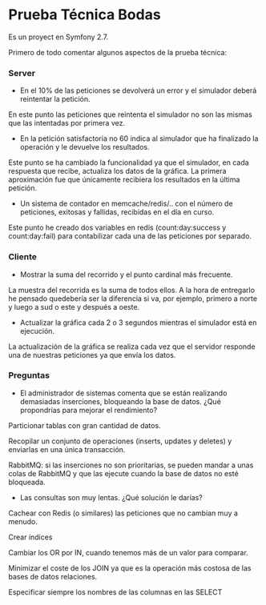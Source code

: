 Prueba Técnica Bodas
=====

Es un proyect en Symfony 2.7.

Primero de todo comentar algunos aspectos de la prueba técnica:

### Server

- En el 10% de las peticiones se devolverá un error y el simulador deberá reintentar la petición.

En este punto las peticiones que reintenta el simulador no son las mismas que 
las intentadas por primera vez.
 
- En la petición satisfactoria no 60 indica al simulador que ha finalizado la operación y le devuelve los
resultados.

Este punto se ha cambiado la funcionalidad ya que el simulador, en cada respuesta que recibe, actualiza los
datos de la gráfica. La primera aproximación fue que únicamente recibiera los resultados en la última petición.

- Un sistema de contador en memcache/redis/.. con el número de peticiones, exitosas y fallidas, recibidas en
el día en curso.

Este punto he creado dos variables en redis (count:day:success y count:day:fail) para contabilizar cada una de las 
peticiones por separado.

### Cliente

- Mostrar la suma del recorrido y el punto cardinal más frecuente.

La muestra del recorrida es la suma de todos ellos. A la hora de entregarlo he pensado quedebería ser
la diferencia si va, por ejemplo, primero a norte y luego a sud o este y después a oeste.

- Actualizar la gráfica cada 2 o 3 segundos mientras el simulador está en ejecución.

La actualización de la gráfica se realiza cada vez que el servidor responde una de nuestras peticiones
ya que envía los datos.

### Preguntas

- El administrador de sistemas comenta que se están realizando demasiadas inserciones, 
bloqueando la base de datos. ¿Qué propondrías para mejorar el rendimiento?

Particionar tablas con gran cantidad de datos.

Recopilar un conjunto de operaciones (inserts, updates y deletes) y enviarlas en una única transacción.

RabbitMQ: si las inserciones no son prioritarias, se pueden mandar a unas colas de RabbitMQ y que las ejecute cuando 
la base de datos no esté bloqueada. 

- Las consultas son muy lentas. ¿Qué solución le darías?

Cachear con Redis (o similares) las peticiones que no cambian muy a menudo. 

Crear índices

Cambiar los OR por IN, cuando tenemos más de un valor para comparar.

Minimizar el coste de los JOIN ya que es la operación más costosa de las bases de datos relaciones.

Especificar siempre los nombres de las columnas en las SELECT